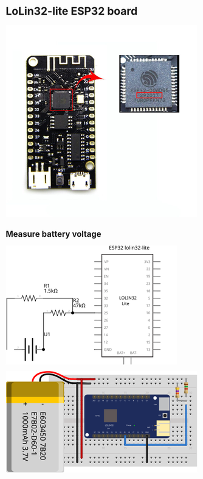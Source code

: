 # LoLin32-lite ESP32 board

![Front Side / pin layout][frontside]

## Measure battery voltage
![Schema][measurementschem]

![measurement][measurementbb]




[frontside]: front-side.jpg
[measurementschem]: voltage_measurement_schem.svg
[measurementbb]: voltage_measurement_bb.svg



